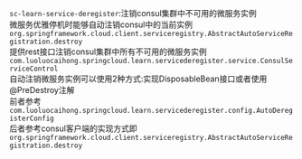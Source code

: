 ```sc-learn-service-deregister```:注销consul集群中不可用的微服务实例    
微服务优雅停机时能够自动注销consul中的当前实例      
```org.springframework.cloud.client.serviceregistry.AbstractAutoServiceRegistration.destroy```  
提供rest接口注销consul集群中所有不可用的微服务实例      
```com.luoluocaihong.springcloud.learn.servicederegister.service.ConsulServiceControl```  
自动注销微服务实例可以使用2种方式:实现DisposableBean接口或者使用@PreDestroy注解      
前者参考```com.luoluocaihong.springcloud.learn.servicederegister.config.AutoDeregisterConfig```  
后者参考consul客户端的实现方式即```org.springframework.cloud.client.serviceregistry.AbstractAutoServiceRegistration.destroy```  